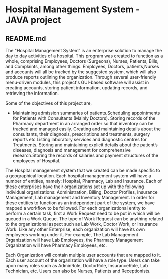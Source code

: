 # Hospital Management System - JAVA project
README.md
---------------------------------------------------------------------------------------------------------------------
The "Hospital Management System” is an enterprise solution to manage the day to day activities of a hospital. This program was created to function as a whole, comprising Employees, Doctors (Surgeons), Nurses, Patients, Bills, and Complaints, among other things. Employees, Doctors, patients,Nurses and accounts will all be tracked by the suggested system, which will also produce reports outlining the organization. Through several user-friendly menu-driven modules, this project's GUI-based software will assist in creating accounts, storing patient information, updating records, and retrieving the information.

Some of the objectives of this project are,

* Maintaining admission summaries of patients.Scheduling appointments for Patients with Consultants (Mainly Doctors). Storing records of the Pharmacy department in an arranged order so that inventory can be tracked and managed easily. Creating and maintaining details about the consultants, their diagnosis, prescriptions and treatments, surgery reports etc.Listing laboratory services and diagnostic centres for Treatments. Storing and maintaining explicit details about the patient’s diseases, diagnosis and management for comprehensive research.Storing the records of salaries and payment structures of the employees of Hospital. 


The Hospital management system that we created can be made specific to a geographical location. Each hospital management system will have a number of entities, namely: Hospital, Pharmacy, Lab and Insurance. Each of these enterprises have their organizations set up with the following individual organizations: Administration, Billing, Doctor Profiles, Insurance Management, Lab management and Inventory Management. In order for these entities to function as an independent part of the system, we have mapped a workflow to be followed. For each organizational entity to perform a certain task, first a Work Request need to be put in which will be queued in a Work Queue. The type of Work Request can be anything related to the organizational aspect such as Lab Work, Doctor Work, or Insurance Work. Like any other Enterprise, each organization will have its own employees working under it. For example, The Lab Management Organization will have Lab Employees, the Pharmacy Management Organization will have Pharmacy Employees, etc.

Each Organization will contain multiple user accounts that are mapped to it. Each user account of the organization will have a role type. Users can take upon many roles such as AdminRole, DoctorRole, InsuranceRole, Lab Technician, etc. Users can also be Nurses, Patients and Receptionists.

